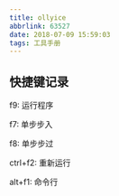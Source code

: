 ```yaml
---
title: ollyice
abbrlink: 63527
date: 2018-07-09 15:59:03
tags: 工具手册
---
```


## 快捷键记录

f9:          运行程序

f7:          单步步入

f8:          单步步过

ctrl+f2:    重新运行

alt+f1:      命令行